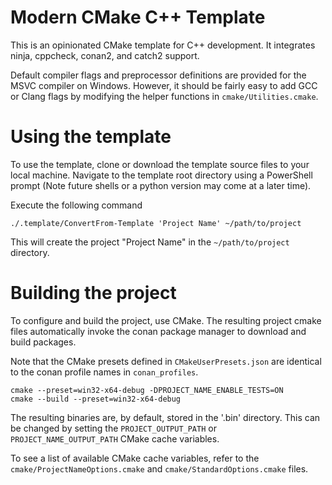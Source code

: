 # Modern CMake C++ Template

This is an opinionated CMake template for C++ development. It integrates ninja, 
cppcheck, conan2, and catch2 support.

Default compiler flags and preprocessor definitions are provided for the MSVC compiler
on Windows. However, it should be fairly easy to add GCC or Clang flags by modifying
the helper functions in `cmake/Utilities.cmake`.


# Using the template

To use the template, clone or download the template source files to your local machine.
Navigate to the template root directory using a PowerShell prompt (Note future shells or
a python version may come at a later time).

Execute the following command

```
./.template/ConvertFrom-Template 'Project Name' ~/path/to/project
```

This will create the project "Project Name" in the `~/path/to/project` directory.


# Building the project

To configure and build the project, use CMake. The resulting project cmake files
automatically invoke the conan package manager to download and build packages.

Note that the CMake presets defined in `CMakeUserPresets.json` are identical to the conan
profile names in `conan_profiles`.

```
cmake --preset=win32-x64-debug -DPROJECT_NAME_ENABLE_TESTS=ON
cmake --build --preset=win32-x64-debug
```

The resulting binaries are, by default, stored in the '.bin' directory. This can be
changed by setting the `PROJECT_OUTPUT_PATH` or `PROJECT_NAME_OUTPUT_PATH` CMake cache
variables.

To see a list of available CMake cache variables, refer to the
`cmake/ProjectNameOptions.cmake` and `cmake/StandardOptions.cmake` files.

